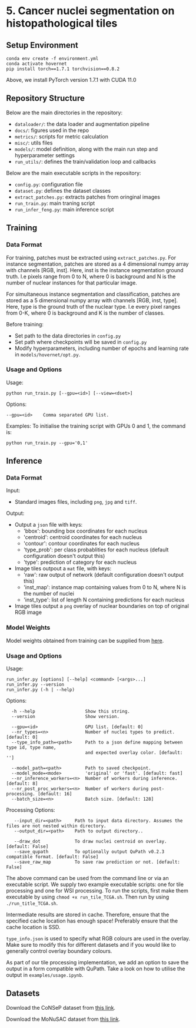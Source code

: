 # 5. Cancer nuclei segmentation on histopathological tiles
## Setup Environment
```
conda env create -f environment.yml
conda activate hovernet
pip install torch==1.7.1 torchvision==0.8.2
```
Above, we install PyTorch version 1.7.1 with CUDA 11.0
## Repository Structure
Below are the main directories in the repository:
* `dataloader/`: the data loader and augmentation pipeline
* `docs/`: figures used in the repo
* `metrics/`: scripts for metric calculation
* `misc/`: utils files
* `models/`: model definition, along with the main run step and hyperparameter settings
* `run_utils/`: defines the train/validation loop and callbacks

Below are the main executable scripts in the repository:
* `config.py`: configuration file
* `dataset.py`: defines the dataset classes
* `extract_patches.py`: extracts patches from oringinal images
* `run_train.py`: main traning script
* `run_infer_feng.py`: main inference script
## Training
### Data Format
For training, patches must be extracted using `extract_patches.py`. For instance segmentation, patches are stored as a 4 dimensional numpy array with channels \[RGB, inst\]. Here, inst is the instance segmentation ground truth. I.e pixels range from 0 to N, where 0 is background and N is the number of nuclear instances for that particular image.

For simultaneous instance segmentation and classification, patches are stored as a 5 dimensional numpy array with channels \[RGB, inst, type\]. Here, type is the ground truth of the nuclear type. I.e every pixel ranges from 0-K, where 0 is background and K is the number of classes.

Before training:
* Set path to the data directories in `config.py`
* Set path where checkpoints will be saved in `config.py`
* Modify hyperparameters, including number of epochs and learning rate in `models/hovernet/opt.py`.
### Usage and Options
Usage:
```
python run_train.py [--gpu=<id>] [--view=<dset>]
```
Options:
```
--gpu=<id>    Comma separated GPU list.
```
Examples:
To initialise the training script with GPUs 0 and 1, the command is:
```
python run_train.py --gpu='0,1'
```
## Inference
### Data Format
Input:
* Standard images files, including `png`, `jpg` and `tiff`.

Output:
* Output a `json` file with keys:
    * 'bbox': bounding box coordinates for each nucleus
    * 'centroid': centroid coordinates for each nucleus
    * 'contour': contour coordinates for each nucleus
    * 'type_prob': per class probablities for each nucleus (default configuration doesn't output this)
    * 'type': prediction of category for each nucleus
* Image tiles outpout a `mat` file, with keys:
    * 'raw': raw output of network (default configuration doesn't output this)
    * 'inst_map': instance map containing values from 0 to N, where N is the number of nuclei
    * 'inst_type': list of length N containing predictions for each nucleus
* Image tiles output a `png` overlay of nuclear boundaries on top of original RGB image
### Model Weights
Model weights obtained from training can be supplied from [here](https://pan.baidu.com/s/12PVz2QycxkJL5YmrzE3sbw?pwd=5fqg).
### Usage and Options
Usage:
```
run_infer.py [options] [--help] <command> [<args>...]
run_infer.py --version
run_infer.py (-h | --help)
```
Options:
```
  -h --help                   Show this string.
  --version                   Show version.

  --gpu=<id>                  GPU list. [default: 0]
  --nr_types=<n>              Number of nuclei types to predict. [default: 0]
  --type_info_path=<path>     Path to a json define mapping between type id, type name, 
                              and expected overlay color. [default: '']

  --model_path=<path>         Path to saved checkpoint.
  --model_mode=<mode>         'original' or 'fast'. [default: fast]
  --nr_inference_workers=<n>  Number of workers during inference. [default: 8]
  --nr_post_proc_workers=<n>  Number of workers during post-processing. [default: 16]
  --batch_size=<n>            Batch size. [default: 128]
```
Processing Options:
```
   --input_dir=<path>     Path to input data directory. Assumes the files are not nested within directory.
   --output_dir=<path>    Path to output directory..

   --draw_dot             To draw nuclei centroid on overlay. [default: False]
   --save_qupath          To optionally output QuPath v0.2.3 compatible format. [default: False]
   --save_raw_map         To save raw prediction or not. [default: False]
```

The above command can be used from the command line or via an executable script. We supply two example executable scripts: one for tile processing and one for WSI processing. To run the scripts, first make them executable by using `chmod +x run_tile_TCGA.sh`. Then run by using `./run_title_TCGA.sh`.

Intermediate results are stored in cache. Therefore, ensure that the specified cache location has enough space! Preferably ensure that the cache location is SSD.

`type_info.json` is used to specify what RGB colours are used in the overlay. Make sure to modify this for different datasets and if you would like to generally control overlay boundary colours.

As part of our tile processing implementation, we add an option to save the output in a form compatible with QuPath.
Take a look on how to utilise the output in `examples/usage.ipynb`.
## Datasets
Download the CoNSeP dataset from [this link](https://warwick.ac.uk/fac/sci/dcs/research/tia/data/hovernet/).

Download the MoNuSAC dataset from [this link](https://monusac-2020.grand-challenge.org/Data/).
